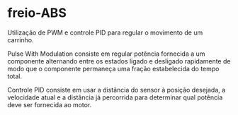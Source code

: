 # freio-ABS
Utilização de PWM e controle PID para regular o movimento de um carrinho.

Pulse With Modulation consiste em regular potência fornecida a um componente alternando entre os estados ligado e desligado rapidamente
de modo que o componente permaneça uma fração estabelecida do tempo total.

Controle PID consiste em usar a distância do sensor à posição desejada, a velocidade atual e a distância já percorrida para determinar
qual potência deve ser fornecida ao motor.
